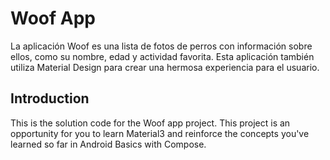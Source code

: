 Woof App
==================================

La aplicación Woof es una lista de fotos de perros con información sobre ellos, como su nombre, edad y actividad favorita. Esta aplicación también utiliza Material Design para crear una hermosa experiencia para el usuario.

Introduction
------------

This is the solution code for the Woof app project. This project is an opportunity for you to learn Material3 and reinforce the concepts you've learned so far in Android Basics with Compose.

